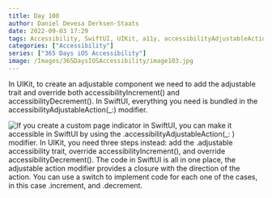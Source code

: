 ```yaml
---
title: Day 108
author: Daniel Devesa Derksen-Staats
date: 2022-09-03 17:29
tags: Accessibility, SwiftUI, UIKit, a11y, accessibilityAdjustableAction
categories: ["Accessibility"]
series: ["365 Days iOS Accessibility"]
image: /Images/365DaysIOSAccessibility/image103.jpg
---
```


In UIKit, to create an adjustable component we need to add the adjustable trait and override both accessibilityIncrement() and accessibilityDecrement(). In SwiftUI, everything you need is bundled in the accessibilityAdjustableAction(_:) modifier.

![If you create a custom page indicator in SwiftUI, you can make it accessible in SwiftUI by using the .accessibilityAdjustableAction(_: ) modifier. In UIKit, you need three steps instead: add the .adjustable accessibility trait, override accessibilityIncrement(), and override accessibilityDecrement(). The code in SwiftUI is all in one place, the adjustable action modifier provides a closure with the direction of the action. You can use a switch to implement code for each one of the cases, in this case .increment, and .decrement.](/Images/365DaysIOSAccessibility/image103.jpg)